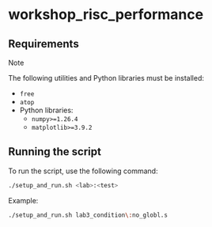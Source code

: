 # workshop_risc_performance

## Requirements

> [!NOTE]  
> The following utilities and Python libraries must be installed:


- `free`
- `atop`
- Python libraries:
  - `numpy>=1.26.4`
  - `matplotlib>=3.9.2`

## Running the script

To run the script, use the following command:

```bash
./setup_and_run.sh <lab>:<test>
```
  
Example:  

```bash
./setup_and_run.sh lab3_condition\:no_globl.s
```

